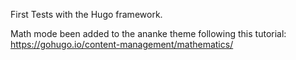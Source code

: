 First Tests with the Hugo framework.

Math mode been added to the ananke theme following this tutorial: https://gohugo.io/content-management/mathematics/
